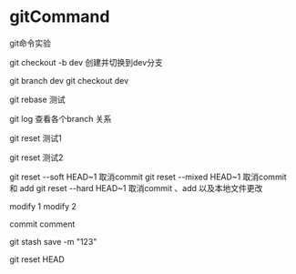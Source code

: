 # gitCommand
git命令实验

git checkout -b dev 创建并切换到dev分支

git branch dev
git checkout dev

git rebase 测试

git log 查看各个branch 关系

git reset 测试1

git reset 测试2

git reset --soft HEAD~1  取消commit
git reset --mixed HEAD~1 取消commit 和 add
git reset --hard HEAD~1 取消commit 、add 以及本地文件更改

modify 1
modify 2

commit comment

git stash save -m "123"

git reset HEAD
